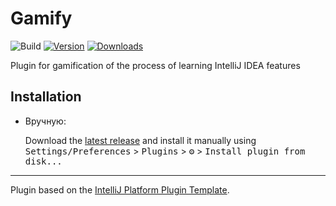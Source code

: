 # Gamify

![Build](https://github.com/turovkv/jetbrains-ide-features-gamification/workflows/Build/badge.svg)
[![Version](https://img.shields.io/jetbrains/plugin/v/PLUGIN_ID.svg)](https://plugins.jetbrains.com/plugin/PLUGIN_ID)
[![Downloads](https://img.shields.io/jetbrains/plugin/d/PLUGIN_ID.svg)](https://plugins.jetbrains.com/plugin/PLUGIN_ID)

<!-- Plugin description -->
Plugin for gamification of the process of learning IntelliJ IDEA features
<!-- Plugin description end -->

## Installation

- Вручную:

  Download the [latest release](https://github.com/turovkv/jetbrains-ide-features-gamification/releases/latest) and install it manually using
  <kbd>Settings/Preferences</kbd> > <kbd>Plugins</kbd> > <kbd>⚙️</kbd> > <kbd>Install plugin from disk...</kbd>


---
Plugin based on the [IntelliJ Platform Plugin Template][template].

[template]: https://github.com/JetBrains/intellij-platform-plugin-template
